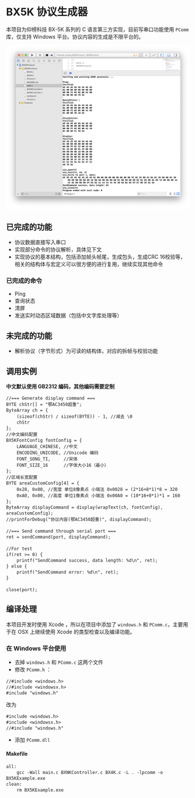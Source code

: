 # BX5K 协议生成器

本项目为仰榜科技 BX-5K 系列的 C 语言第三方实现，目前写串口功能使用 `PComm` 库，仅支持 Windows 平台。协议内容的生成是不限平台的。

![](output.png)

## 已完成的功能

* 协议数据直接写入串口
* 实现部分命令的协议解析，具体见下文
* 实现协议的基本结构，包括添加帧头帧尾，生成包头，生成CRC 16校验等，相关的结构体与宏定义可以很方便的进行复用，继续实现其他命令

### 已完成的命令

* Ping
* 查询状态
* 清屏
* 发送实时动态区域数据（包括中文字库处理等）

## 未完成的功能

* 解析协议（字节形式）为可读的结构体，对应的拆帧与校验功能

## 调用实例

**中文默认使用 GB2312 编码，其他编码需要定制**

```
//=== Generate display command ===
BYTE chStr[] = "鄂AC3450超重";
ByteArray ch = {
    (sizeof(chStr) / sizeof(BYTE)) - 1, //减去 \0
    chStr
};
//中文编码配置
BX5KFontConfig fontConfig = {
    LANGUAGE_CHINESE, //中文
    ENCODING_UNICODE, //Unicode 编码
    FONT_SONG_TI,     //宋体
    FONT_SIZE_16      //字体大小16（最小）
};
//区域长宽配置
BYTE areaCustomConfig[4] = {
    0x28, 0x00, //宽度 单位8像素点 小端法 0x0028 = (2*16+8*1)*8 = 320
    0xA0, 0x00, //高度 单位1像素点 小端法 0x00A0 = (10*16+0*1)*1 = 160
};
ByteArray displayCommand = display(wrapText(ch, fontConfig), areaCustomConfig);
//printForDebug("协议内容(鄂AC3450超重)", displayCommand);

//=== Send command through serial port ===
ret = sendCommand(port, displayCommand);

//For test
if(ret >= 0) {
    printf("SendCommand success, data length: %d\n", ret);
} else {
    printf("SendCommand error: %d\n", ret);
}

close(port);
```

## 编译处理

本项目开发时使用 Xcode ，所以在项目中添加了 `windows.h` 和 `PComm.c`，主要用于在 OSX 上继续使用 Xcode 的类型检查以及编译功能。

### 在 Windows 平台使用

* 去掉 `windows.h` 和 `PComm.c` 这两个文件
* 修改 `PComm.h` ：

```
//#include <windows.h>
//#include <windowsx.h>
#include "windows.h"
```

改为

```
#include <windows.h>
#include <windowsx.h>
//#include "windows.h"
```

* 添加 `PComm.dll`

#### Makefile

```
all:
    gcc -Wall main.c BXNKController.c BX4K.c -L . -lpcomm -o BX5KExample.exe
clean:
    rm BX5KExample.exe
```
